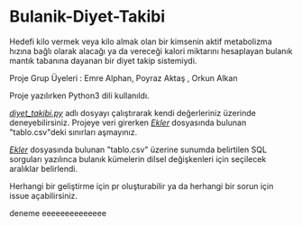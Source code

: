 # Bulanik-Diyet-Takibi
Hedefi kilo vermek veya kilo almak olan bir kimsenin aktif metabolizma hızına bağlı
olarak alacağı ya da vereceği kalori miktarını
hesaplayan bulanık mantık tabanına dayanan bir
diyet takip sistemiydi.

Proje Grup Üyeleri : Emre Alphan, Poyraz Aktaş , Orkun Alkan 

Proje yazılırken Python3 dili kullanıldı.

[*diyet_takibi.py*](https://github.com/poyrazaktas/Bulanik-Diyet-Takibi/blob/master/diyet_takibi.py) adlı dosyayı çalıştırarak kendi değerleriniz üzerinde deneyebilirsiniz.
Projeye veri girerken [*Ekler*](https://github.com/poyrazaktas/Bulanik-Diyet-Takibi/tree/master/Ekler) dosyasında bulunan "tablo.csv"deki sınırları aşmayınız.

[*Ekler*](https://github.com/poyrazaktas/Bulanik-Diyet-Takibi/tree/master/Ekler) dosyasında bulunan "tablo.csv" üzerine sunumda belirtilen SQL sorguları yazılınca
bulanık kümelerin dilsel değişkenleri için seçilecek aralıklar belirlendi. 

Herhangi bir geliştirme için pr oluşturabilir ya da herhangi bir sorun için issue açabilirsiniz.


deneme
eeeeeeeeeeeeee
